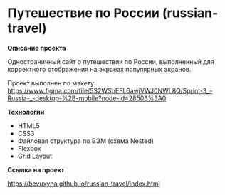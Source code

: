 # Путешествие по России (russian-travel)

**Описание проекта**

Одностраничный сайт о путешествии по России, выполненный для корректного отображения на экранах популярных экранов.

Проект выполнен по макету:
https://www.figma.com/file/5S2WSbEFL6awjVWJ0NWL8Q/Sprint-3_-Russia-_-desktop-%2B-mobile?node-id=28503%3A0

**Технологии**

- HTML5
- CSS3
- Файловая структура по БЭМ (схема Nested)
- Flexbox
- Grid Layout

**Ссылка на проект**

https://bevuxyna.github.io/russian-travel/index.html


